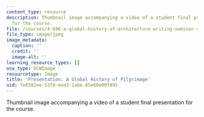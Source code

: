```yaml
---
content_type: resource
description: Thumbnail image accompanying a video of a student final presentation
  for the course.
file: /courses/4-696-a-global-history-of-architecture-writing-seminar-spring-2008/fe6582ee52f8eea31abe85e60e00f895_5.jpg
file_type: image/jpeg
image_metadata:
  caption: ''
  credit: ''
  image-alt: ''
learning_resource_types: []
ocw_type: OCWImage
resourcetype: Image
title: 'Presentation: A Global History of Pilgrimage'
uid: fe6582ee-52f8-eea3-1abe-85e60e00f895
---
```

Thumbnail image accompanying a video of a student final presentation for the course.

